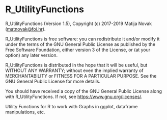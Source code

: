 # R_UtilityFunctions

R_UtilityFunctions (Version 1.5), Copyright (c) 2017-2019 Matija Novak (matnovak@foi.hr).

R_UtilityFunctions is free software: you can redistribute it and/or modify
it under the terms of the GNU General Public License as published by
the Free Software Foundation, either version 3 of the License, or
(at your option) any later version.

R_UtilityFunctions is distributed in the hope that it will be useful,
but WITHOUT ANY WARRANTY; without even the implied warranty of
MERCHANTABILITY or FITNESS FOR A PARTICULAR PURPOSE.  See the
GNU General Public License for more details.

You should have received a copy of the GNU General Public License
along with R_UtilityFunctions.  If not, see <https://www.gnu.org/licenses/>.

Utility Functions for R to work with Graphs in ggplot, dataframe manipulations, etc.
